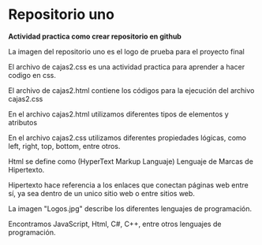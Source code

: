 # Repositorio uno

**Actividad practica como crear repositorio en github**

La imagen del repositorio uno es el logo de prueba para el proyecto final

El archivo de cajas2.css es una actividad practica para aprender a hacer codigo en css.

El archivo de cajas2.html contiene los códigos para la ejecución del archivo cajas2.css

En el archivo cajas2.html utilizamos diferentes tipos de elementos y atributos

En el archivo cajas2.css utilizamos diferentes propiedades lógicas, como left, right, top, bottom, entre otros.

Html se define como (HyperText Markup Languaje) Lenguaje de Marcas de Hipertexto.

Hipertexto hace referencia a los enlaces que conectan páginas web entre sí, ya sea dentro de un unico sitio web o entre sitios web.

La imagen "Logos.jpg" describe los diferentes lenguajes de programación.

Encontramos JavaScript, Html, C#, C++, entre otros lenguajes de programación.